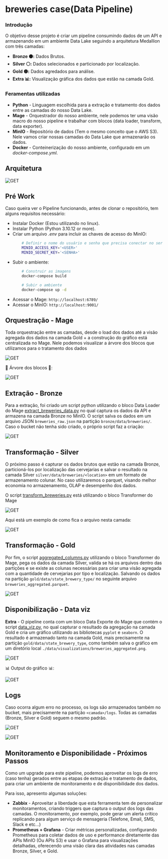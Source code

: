 # breweries case(Data Pipeline)

### Introdução
O objetivo desse projeto é criar um pipeline consumindo dados de um API e armazenando em um ambiente Data Lake seguindo a arquitetura Medallion com três camadas:
- **Bronze 🟤:** Dados Brutos.
- **Silver ⚪:** Dados selecionados e particionado por localização.
- **Gold 🟡:** Dados agredados para análise.
- **Extra 📊:** Visualização gráfica dos dados que estão na camada Gold.

### Feramentas utilizadas 
- **Python** - Linguagem escolhida para a extração e tratamento dos dados entre as camadas do nosso Data Lake.
- **Mage** - Orquestrador do nosso ambiente, nele podemos ter uma visão macro do nosso pipeline e trabalhar com blocos (data loader, transform, data exporter).
- **MinIO** - Repositório de dados (Tem o mesmo conceito que o AWS S3). Nele vamos criar nossas camadas do Data Lake que armazenarão os dados.
- **Docker** - Conteinerização do nosso ambiente, configurado em um *docker-compose.yml*.

## Arquitetura
![GET](image/arquitetura.png)

## Pré Work
Caso queira ver o Pipeline funcionando, antes de clonar o repositório, tem alguns requisitos necessário: 
- Instalar Docker (Estou utilizando no linux).
- Instalar Python (Python 3.10.12 or more).
- Criar um arquivo *.env* para incluir as chaves de acesso do MinIO:
  ```bash
      # Definir o nome do usuário e senha que precisa conectar no serviço Web
      MINIO_ACCESS_KEY='<USER>'
      MINIO_SECRET_KEY='<SENHA>'
  ```
- Subir o ambiente:
  ```bash
      # Construir as imagens 
      docker-compose build

      # Subir o ambiente
      docker-compose up -d
  ```
- Acessar o Mage: ```http://localhost:6789/```
- Acessar o MinIO: ```http://localhost:9001/```

## Orquestração - Mage
Toda orquestração entre as camadas, desde o load dos dados até a visão agregada dos dados na camada Gold + a construção do gráfico está centralizada no Mage. Nele podemos visualizar a árvore dos blocos que utilizamos para o tratamento dos dados

 ![GET](image/main_mage.png)
 
🌳 Árvore dos blocos 🌳:

![GET](image/tree_orquestracao.png)

## Extração - Bronze
Para a extração, foi criado um script python utilizando o bloco Data Loader do Mage [extract_breweries_data.py](data/data_loaders/extract_breweries_data.py) no qual captura os dados da API e armazena na camada Bronze no MinIO. O script salva os dados em um arquivo JSON ```breweries_raw.json``` na partição ```bronze/data/breweries/```. Caso o bucket não tenha sido criado, o próprio script faz a criação:

![GET](image/bronze.png)

## Transformação - Silver
O próximo passo é capturar os dados brutos que estão na camada Bronze, particioná-los por localização das cervejarias e salvar o resultado na camada Silver ```silver/data/breweries/<location>``` em um formato de armazenamento colunar. No caso utilizaremos o parquet, visando melhor economia no armazenamento, OLAP e desempenho dos dados.

O script [transform_breweries.py](data/transformers/transform_breweries.py) está utilizando o bloco Transformer do Mage

![GET](image/silver.png)

Aqui está um exemplo de como fica o arquivo nesta camada:

![GET](image/silver_file.png)


## Transformação - Gold
Por fim, o script [aggregated_columns.py](data/transformers/aggregated_columns.py) utilizando o bloco Transformer do Mage, pega os dados da camada Silver, valida se há os arquivos dentro das partições e se existe as colunas necessárias para criar uma visão agregada com a quantidade de cervejarias por tipo e localização. Salvando os dados na partição ```gold/data/state_brewery_type/``` no seguinte arquivo ```breweries_aggregated.parquet```.

![GET](image/gold.png)


## Disponibilização - Data viz
**Extra** - O pipeline conta com um bloco Data Exporte do Mage que contém o script [data_viz.py](data/data_exporters/data_viz.py), no qual capturar o resultado da agregação na camada Gold e cria um gráfico utilizando as bibliotecas ```pyplot``` e ```seaborn```. O resultado é armazenado tanto na camada Gold, mais precisamente na partição ```gold/data/state_brewery_type```, como também salva o gráfico em um diretório local ```./data/visualizations/breweries_aggregated.png```.

![GET](image/visualization.png)

📊 Output do gráfico 📊:

![GET](image/grafico.png)


## Logs
Caso ocorra algum erro no processo, os logs são armazenados também no bucket, mais precisamente na partição ```<camada>/logs```. Todas as camadas (Bronze, Silver e Gold) seguem o mesmo padrão.

![GET](image/log.png)

![GET](image/exe_log.png)

## Monitoramento e Disponibilidade - Próximos Passos
Como um upgrade para este pipeline, podemos aproveitar os logs de erro (caso tenha) gerados entre as etapas de extração e tratamento de dados, para criar um ambiente de monitoramento e de disponibilidade dos dados.

Para isso, apresento algumas soluções:
-  **Zabbix** -  Aproveitar a liberdade que esta ferramenta tem de personalizar monitoramentos, criando triggers que captura o output dos logs das camadas. O monitoramento, por exemplo, pode gerar um alerta crítico replicando para algum serviço de mensageria (Telefone, Email, SMS, Slack e etc...)
- **Prometheus + Grafana** - Criar métricas personalizadas, configurando Prometheus para coletar dados de uso e performance diretamente das APIs MinIO (Ou APIs S3) e usar o Grafana para visualizações detalhadas, oferecendo uma visão clara das atividades nas camadas Bronze, Silver, e Gold.




